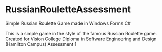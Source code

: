 # RussianRouletteAssessment
Simple Russian Roulette Game made in Windows Forms C#

This is a simple game in the style of the famous Russian Roulette game.
Created for Vision College Diploma in Software Engineering and Design (Hamilton Campus) Assessment 1
